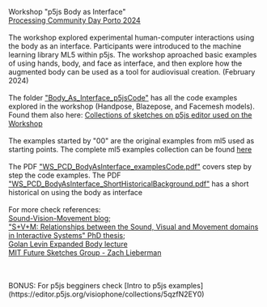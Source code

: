 Workshop "p5js Body as Interface" <br>
[Processing Community Day Porto 2024](https://pcd.fba.up.pt/2024/) <br>
<br>
The workshop explored experimental human-computer interactions using the body as an interface. Participants were introduced to the machine learning library ML5 within p5js. The workshop aproached basic examples of using hands, body, and face as interface, and then explore how the augmented body can be used as a tool for audiovisual creation. (February 2024)
<br><br>
The folder ["Body_As_Interface_p5jsCode"](https://github.com/visiophone/WS_p5js_BodyAsInterface/tree/main/Body_As_Interface_p5jsCode) has all the code examples explored in the workshop (Handpose, Blazepose, and Facemesh models). Found them also here: [Collections of sketches on p5js editor used on the Workshop](https://editor.p5js.org/visiophone/collections/ewYf2gJo_)
<br><br>
The examples started by "00" are the original examples from ml5 used as starting points. The complete ml5 examples collection can be found [here](https://editor.p5js.org/ml5/collections/pUzWMkdmE)
<br>
<br>
The PDF ["WS_PCD_BodyAsInterface_examplesCode.pdf"](https://github.com/visiophone/WS_p5js_BodyAsInterface/blob/main/WS_PCD_BodyAsInterface_examplesCode.pdf) covers step by step the code examples. The PDF ["WS_PCD_BodyAsInterface_ShortHistoricalBackground.pdf"](https://github.com/visiophone/WS_p5js_BodyAsInterface/blob/main/WS_PCD_BodyAsInterface_ShortHistoricalBackground.pdf) has a short historical on using the body as interface<br><br>
For more check references:<br>
[Sound-Vision-Movement blog](https://s-v-m.tumblr.com/tagged/motion%20sculptures);<br>
["S+V+M: Relationships between the Sound, Visual and Movement domains in Interactive Systems" PhD thesis](https://repositorio-aberto.up.pt/handle/10216/116201?locale=en);<br>
[Golan Levin Expanded Body lecture](https://github.com/golanlevin/lectures/tree/master/lecture_expanded_body)<br>
[MIT Future Sketches Group - Zach Lieberman](https://www.media.mit.edu/groups/future-sketches/overview/)

<br>
<br>
BONUS: For p5js begginers check [Intro to p5js examples](https://editor.p5js.org/visiophone/collections/5qzfN2EY0)
